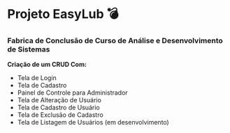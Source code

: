 # Projeto EasyLub :bomb:

### Fabrica de Conclusão de Curso de Análise e Desenvolvimento de Sistemas

**Criação de um CRUD Com:**

- Tela de Login
- Tela de Cadastro
- Painel de Controle para Administrador
- Tela de Alteração de Usuário
- Tela de Cadastro de Usuário
- Tela de Exclusão de Cadastro
- Tela de Listagem de Usuários (em desenvolvimento)